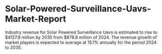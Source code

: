 # Solar-Powered-Surveillance-Uavs-Market-Report
Industry revenue for Solar Powered Surveillance Uavs is estimated to rise to $4127.8 million by 2035 from $878.8 million of 2024. The revenue growth of market players is expected to average at 15.1% annually for the period 2024 to 2035.
